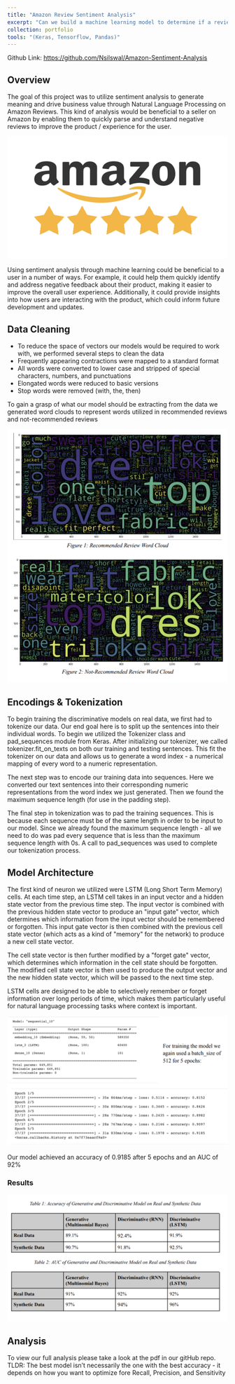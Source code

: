 ```yaml
---
title: "Amazon Review Sentiment Analysis"
excerpt: "Can we build a machine learning model to determine if a review is positive or negative?<br/><img src='/images/amz1.png'> (Keras, Tensorflow, Pandas)"
collection: portfolio
tools: "(Keras, Tensorflow, Pandas)"
---
```


Github Link: <https://github.com/Nsilswal/Amazon-Sentiment-Analysis>

## Overview

The goal of this project was to utilize sentiment analysis to generate meaning and drive business value through Natural Language Processing on Amazon Reviews. This kind of analysis would be beneficial to a seller on Amazon by enabling them to quickly parse and understand negative reviews to improve the product / experience for the user.

<img src='/images/amz1.png'>

Using sentiment analysis through machine learning could be beneficial to a user in a number of ways. For example, it could help them quickly identify and address negative feedback about their product, making it easier to improve the overall user experience. Additionally, it could provide insights into how users are interacting with the product, which could inform future development and updates.

## Data Cleaning

- To reduce the space of vectors our models would be required to work with, we performed several steps to clean the data
- Frequently appearing contractions were mapped to a standard format
- All words were converted to lower case and stripped of special characters, numbers, and punctuations
- Elongated words were reduced to basic versions
- Stop words were removed (with, the, then)

To gain a grasp of what our model should be extracting from the data we generated word clouds to represent words utilized in recommended reviews and not-recommended reviews

<img src='/images/amz2.png'>

## Encodings & Tokenization

To begin training the discriminative models on real data, we first had to tokenize our data. Our end goal here is to split up the sentences into their individual words. To begin we utilized the
Tokenizer class and pad_sequences module from Keras. After initializing our tokenizer, we called tokenizer.fit_on_texts on both our training and testing sentences. This fit the tokenizer on our data and allows us to generate a word index - a numerical mapping of every word to a numeric representation.

The next step was to encode our training data into sequences. Here we converted our text sentences into their corresponding numeric representations from the word index we just generated. Then we found the maximum sequence length (for use in the padding step).

The final step in tokenization was to pad the training sequences. This is because each sequence must be of the same length in order to be input to our model. Since we already found the maximum sequence length - all we need to do was pad every sequence that is less than the maximum sequence length with 0s. A call to pad_sequences was used to complete our tokenization process.

## Model Architecture

The first kind of neuron we utilized were LSTM (Long Short Term Memory) cells. At each time step, an LSTM cell takes in an input vector and a hidden state vector from the previous time step. The input vector is combined with the previous hidden state vector to produce an "input gate" vector, which determines which information from the input vector should be remembered or forgotten. This input gate vector is then combined with the previous cell state vector (which acts as a kind of "memory" for the network) to produce a new cell state vector.

The cell state vector is then further modified by a "forget gate" vector, which determines which information in the cell state should be forgotten. The modified cell state vector is then used to produce the output vector and the new hidden state vector, which will be passed to the next time step.

LSTM cells are designed to be able to selectively remember or forget information over long periods of time, which makes them particularly useful for natural language processing tasks where context is important.

<img src='/images/amz3.png'>

Our model achieved an accuracy of 0.9185 after 5 epochs and an AUC of 92%

### Results

<img src='/images/amz4.png'>

## Analysis

To view our full analysis please take a look at the pdf in our gitHub repo. TLDR: The best model isn’t necessarily the one with the best accuracy - it depends on how you want to optimize fore Recall, Precision, and Sensitivity


